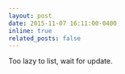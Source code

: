 ```yaml
---
layout: post
date: 2015-11-07 16:11:00-0400
inline: true
related_posts: false
---
```


 Too lazy to list, wait for update.
